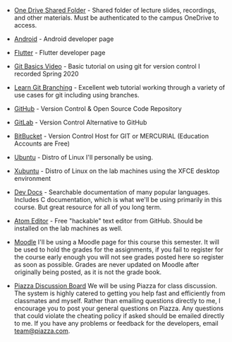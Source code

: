 * [One Drive Shared Folder](https://csuchico-my.sharepoint.com/:f:/g/personal/bcdixon_csuchico_edu/EqVJc2HYadVLmdEUh67XrjwBdqbCQyV9o7DF3wHIY1itXw?e=xgBdlm) - Shared folder of lecture slides, recordings, and other materials. Must be authenticated to the campus OneDrive to access.

* [Android](https://developer.android.com) - Android developer page

* [Flutter](https://flutter.dev/) - Flutter developer page

* [Git Basics Video](https://www.youtube.com/watch?v=0JgyAJMvZlY&feature=youtu.be) - Basic tutorial on using git for version control I recorded Spring 2020 

* [Learn Git Branching](https://learngitbranching.js.org/) - Excellent web tutorial working through a variety of use cases for git including using branches. 

* [GitHub](https://github.com) - Version Control & Open Source Code Repository

* [GitLab](https://gitlab.com) - Version Control Alternative to GitHub

* [BitBucket](https://bitbucket.org/) - Version Control Host for GIT or MERCURIAL (Education Accounts are Free)

* [Ubuntu](http://www.ubuntu.com/) - Distro of Linux I'll personally be using.

* [Xubuntu](http://xubuntu.org/) - Distro of Linux on the lab machines using the XFCE desktop environment

* [Dev Docs](http://devdocs.io/) - Searchable documentation of many popular languages. Includes C documentation, which is what we'll be using primarily in this course. But great resource for all of you long term.

* [Atom Editor](https://atom.io/) - Free "hackable" text editor from GitHub. Should be installed on the lab machines as well.

* [Moodle](https://moodle.csuchico.edu)
I'll be using a Moodle page for this course this semester. It will be used to hold the grades for the assignments, if you fail to register for the course early enough you will not see grades posted here so register as soon as possible. Grades are never updated on Moodle after originally being posted, as it is not the grade book. 

* [Piazza Discussion Board](https://piazza.com/)
We will be using Piazza for class discussion. The system is highly catered to getting you help fast and efficiently from classmates and myself. Rather than emailing questions directly to me, I encourage you to post your general questions on Piazza. Any questions that could violate the cheating policy if asked should be emailed directly to me. If you have any problems or feedback for the developers, email team@piazza.com.
